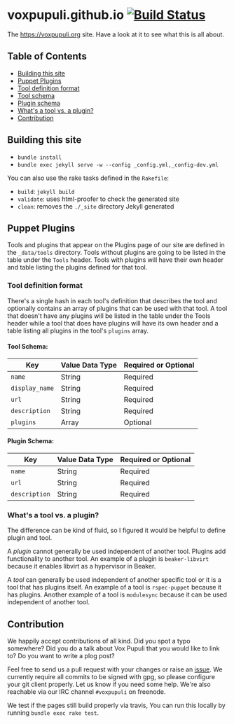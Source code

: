 # voxpupuli.github.io [![Build Status](https://travis-ci.org/voxpupuli/voxpupuli.github.io.svg?branch=master)](https://travis-ci.org/voxpupuli/voxpupuli.github.io)

The https://voxpupuli.org site. Have a look at it to see what this is all about.

## Table of Contents

* [Building this site](#building-this-site)
* [Puppet Plugins](#puppet-plugins)
* [Tool definition format](#tool-definition-format)
* [Tool schema](#tool-schema)
* [Plugin schema](#plugin-schema)
* [What's a tool vs. a plugin?](#what-s-a-tool-vs-a-plugin)
* [Contribution](#contribution)

## Building this site

* `bundle install`
* `bundle exec jekyll serve -w --config _config.yml,_config-dev.yml`

You can also use the rake tasks defined in the `Rakefile`:

* `build`: `jekyll build`
* `validate`: uses html-proofer to check the generated site
* `clean`: removes the `./_site` directory Jekyll generated

## Puppet Plugins
Tools and plugins that appear on the Plugins page of our site
are defined in the `_data/tools` directory. Tools without plugins are going to
be listed in the table under the `Tools` header. Tools with plugins will have
their own header and table listing the plugins defined for that tool.

### Tool definition format
There's a single hash in each tool's definition that describes the tool and
optionally contains an array of plugins that can be used with that tool. A tool
that doesn't have any plugins will be listed in the table under the Tools header
while a tool that does have plugins will have its own header and a table listing
all plugins in the tool's `plugins` array.

#### Tool Schema:
| Key            | Value Data Type | Required or Optional |
| -------------- | --------------- | -------------------- |
| `name`         | String          | Required             |
| `display_name` | String          | Required             |
| `url`          | String          | Required             |
| `description`  | String          | Required             |
| `plugins`      | Array           | Optional             |

#### Plugin Schema:
| Key            | Value Data Type | Required or Optional |
| -------------- | --------------- | -------------------- |
| `name`         | String          | Required             |
| `url`          | String          | Required             |
| `description`  | String          | Required             |

### What's a tool vs. a plugin?
The difference can be kind of fluid, so I figured it would be helpful to define
plugin and tool.

A *plugin* cannot generally be used independent of another tool. Plugins add
functionality to another tool. An example of a plugin is `beaker-libvirt`
because it enables libvirt as a hypervisor in Beaker.

A *tool* can generally be used independent of another specific tool or it is a
tool that has plugins itself. An example of a tool is `rspec-puppet` because it
has plugins. Another example of a tool is `modulesync` because it can be used
independent of another tool.

## Contribution

We happily accept contributions of all kind. Did you spot a typo somewhere? Did
you do a talk about Vox Pupuli that you would like to link to? Do you want to
write a plog post?

Feel free to send us a pull request with your changes or raise an [issue](https://github.com/voxpupuli/voxpupuli.github.io/issues/new).
We currently require all commits to be signed with gpg, so please configure
your git client properly. Let us know if you need some help. We're also
reachable via our IRC channel `#voxpupuli` on freenode.

We test if the pages still build properly via travis, You can run this locally
by running `bundle exec rake test`.
